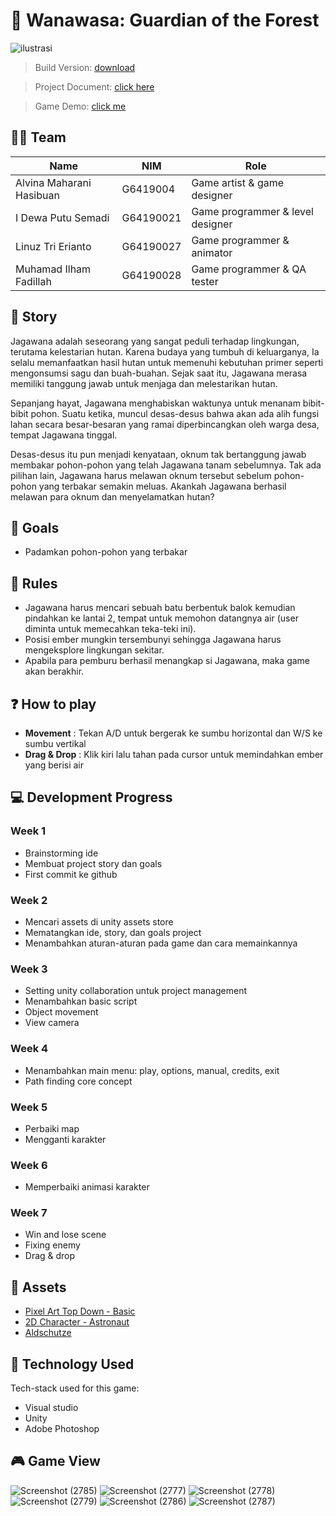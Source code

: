 # :deciduous_tree: Wanawasa: Guardian of the Forest
![ilustrasi](https://user-images.githubusercontent.com/66185022/145715326-f52bb9d3-7895-4514-8ec4-c9528a8b4e00.png)

> Build Version: [download]

> Project Document: [click here]

> Game Demo: [click me]


## :superhero_man: Team

| Name                     | NIM       | Role                             |
| ------------------------ | --------- | -------------------------------- |
| Alvina Maharani Hasibuan | G6419004  | Game artist & game designer      |
| I Dewa Putu Semadi       | G64190021 | Game programmer & level designer |
| Linuz Tri Erianto        | G64190027 | Game programmer & animator       |
| Muhamad Ilham Fadillah   | G64190028 | Game programmer & QA tester      |

## :open_book: Story
Jagawana adalah seseorang yang sangat peduli terhadap lingkungan, terutama kelestarian hutan. Karena budaya yang tumbuh di keluarganya, Ia selalu memanfaatkan hasil hutan untuk memenuhi kebutuhan primer seperti mengonsumsi sagu dan buah-buahan. Sejak saat itu, Jagawana merasa memiliki tanggung jawab untuk menjaga dan melestarikan hutan. 

Sepanjang hayat, Jagawana menghabiskan waktunya untuk menanam bibit-bibit pohon. Suatu ketika, muncul desas-desus bahwa akan ada alih fungsi lahan secara besar-besaran yang ramai diperbincangkan oleh warga desa, tempat Jagawana tinggal. 

Desas-desus itu pun menjadi kenyataan, oknum tak bertanggung jawab membakar pohon-pohon yang telah Jagawana tanam sebelumnya. Tak ada pilihan lain, Jagawana harus melawan oknum tersebut sebelum pohon-pohon yang terbakar semakin meluas. Akankah Jagawana berhasil melawan para oknum dan menyelamatkan hutan?

## :dart: Goals

- Padamkan pohon-pohon yang terbakar

## :page_with_curl: Rules

- Jagawana harus mencari sebuah batu berbentuk balok kemudian pindahkan ke lantai 2, tempat untuk memohon datangnya air (user diminta untuk memecahkan teka-teki ini).
- Posisi ember mungkin tersembunyi sehingga Jagawana harus mengeksplore lingkungan sekitar.
- Apabila para pemburu berhasil menangkap si Jagawana, maka game akan berakhir.

## :question: How to play

- **Movement**    : Tekan A/D untuk bergerak ke sumbu horizontal dan W/S ke sumbu vertikal
- **Drag & Drop** : Klik kiri lalu tahan pada cursor untuk memindahkan ember yang berisi air

## :computer: Development Progress

### Week 1

- Brainstorming ide
- Membuat project story dan goals
- First commit ke github

### Week 2

- Mencari assets di unity assets store
- Mematangkan ide, story, dan goals project
- Menambahkan aturan-aturan pada game dan cara memainkannya

### Week 3

- Setting unity collaboration untuk project management
- Menambahkan basic script
- Object movement
- View camera

### Week 4

- Menambahkan main menu: play, options, manual, credits, exit
- Path finding core concept

### Week 5
- Perbaiki map
- Mengganti karakter

### Week 6
- Memperbaiki animasi karakter

### Week 7
- Win and lose scene
- Fixing enemy
- Drag & drop 

## :bow: Assets

- [Pixel Art Top Down - Basic](https://assetstore.unity.com/packages/2d/environments/pixel-art-top-down-basic-187605 "Pixel Art Top Down - Basic")
- [2D Character - Astronaut](https://assetstore.unity.com/packages/2d/characters/2d-character-astronaut-182650 "2D Character - Astronaut")
- [Aldschutze](https://opengameart.org/content/4-elements-8x10px "4 icons of  4 basic elements: Water, Fire, Earth, Air")

## :toolbox: Technology Used
Tech-stack used for this game:
- Visual studio
- Unity
- Adobe Photoshop

## :video_game: Game View

![Screenshot (2785)](https://user-images.githubusercontent.com/66185022/145767211-8af644b3-86ca-4bc4-943f-6c92e384ae57.png)
![Screenshot (2777)](https://user-images.githubusercontent.com/66185022/145712883-4e80619c-24aa-4c3e-b814-f33ef0deceb7.png)
![Screenshot (2778)](https://user-images.githubusercontent.com/66185022/145712927-aa7ff2cc-f2d6-4a6b-a0bc-81ba42268e1d.png)
![Screenshot (2779)](https://user-images.githubusercontent.com/66185022/145712929-4a40cb21-aeb2-40ca-8d3f-a0c9daf862b3.png)
![Screenshot (2786)](https://user-images.githubusercontent.com/66185022/145767237-5954d52a-60b3-48a0-99d0-6d70ee699a58.png)
![Screenshot (2787)](https://user-images.githubusercontent.com/66185022/145767244-9b925b81-901c-4a4d-81ae-b40064090782.png)


[download]: https://ipb.link/wanawasa-build-version
[click here]: https://ipb.link/wanawasa-project-document
[click me]: https://ipb.link/wanawasa-demo